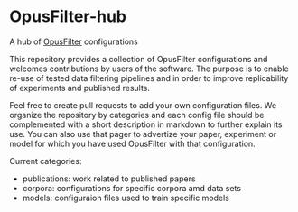 # OpusFilter-hub
A hub of [OpusFilter](https://github.com/Helsinki-NLP/OpusFilter) configurations

This repository provides a collection of OpusFilter configurations and welcomes contributions by users of the software. The purpose is to enable re-use of tested data filtering pipelines and in order to improve replicability of experiments and published results.

Feel free to create pull requests to add your own configuration files. We organize the repository by categories and each config file should be complemented with a short description in markdown to further explain its use. You can also use that pager to advertize your paper, experiment or model for which you have used OpusFilter with that configuration.

Current categories:

* publications: work related to published papers
* corpora: configurations for specific corpora amd data sets
* models: configuraion files used to train specific models

